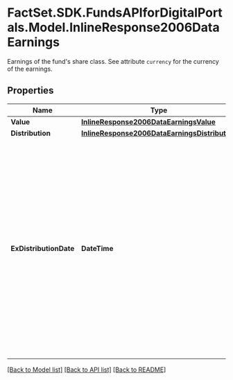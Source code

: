 # FactSet.SDK.FundsAPIforDigitalPortals.Model.InlineResponse2006DataEarnings
Earnings of the fund's share class. See attribute `currency` for the currency of the earnings.

## Properties

Name | Type | Description | Notes
------------ | ------------- | ------------- | -------------
**Value** | [**InlineResponse2006DataEarningsValue**](InlineResponse2006DataEarningsValue.md) |  | [optional] 
**Distribution** | [**InlineResponse2006DataEarningsDistribution**](InlineResponse2006DataEarningsDistribution.md) |  | [optional] 
**ExDistributionDate** | **DateTime** | Ex-distribution date for the most recent distribution. This is the date on which a share class is traded without a previously declared distribution. For a reinvesting share class, it is the first bank working day after the fiscal supply of the earnings. | [optional] 

[[Back to Model list]](../README.md#documentation-for-models) [[Back to API list]](../README.md#documentation-for-api-endpoints) [[Back to README]](../README.md)

